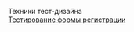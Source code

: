 Техники тест-дизайна  
[Тестирование формы регистрации](https://docs.google.com/spreadsheets/d/1jUoESMTL436VtQhGg2c2m96ShcJqugJg0j4Kt6PGppI/edit?usp=drive_link)
